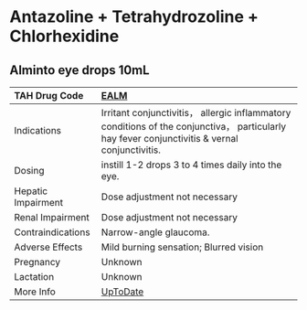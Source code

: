 # Antazoline + Tetrahydrozoline + Chlorhexidine

## Alminto eye drops 10mL

| TAH Drug Code      | [EALM](https://www.tahsda.org.tw/drugs/hissearch.php?drug_code=EALM)                                                                           |
|:-------------------|:-----------------------------------------------------------------------------------------------------------------------------------------------|
| Indications        | Irritant conjunctivitis， allergic inflammatory conditions of the conjunctiva， particularly hay fever conjunctivitis & vernal conjunctivitis. |
| Dosing             | instill 1-2 drops 3 to 4 times daily into the eye.                                                                                             |
| Hepatic Impairment | Dose adjustment not necessary                                                                                                                  |
| Renal Impairment   | Dose adjustment not necessary                                                                                                                  |
| Contraindications  | Narrow-angle glaucoma.                                                                                                                         |
| Adverse Effects    | Mild burning sensation; Blurred vision                                                                                                         |
| Pregnancy          | Unknown                                                                                                                                        |
| Lactation          | Unknown                                                                                                                                        |
| More Info          | [UpToDate](https://www.uptodate.com/contents/antazoline-and-tetrahydrozoline-and-chlorhexidine-drug-information)                               |

